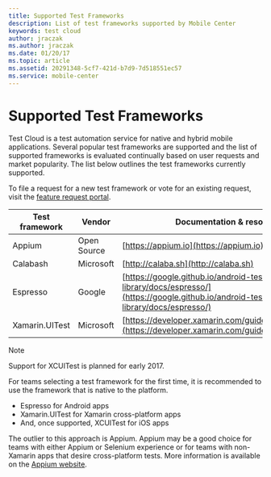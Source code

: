 ```yaml
---
title: Supported Test Frameworks
description: List of test frameworks supported by Mobile Center
keywords: test cloud
author: jraczak
ms.author: jraczak
ms.date: 01/20/17
ms.topic: article
ms.assetid: 20291348-5cf7-421d-b7d9-7d518551ec57
ms.service: mobile-center
---
```


# Supported Test Frameworks

Test Cloud is a test automation service for native and hybrid mobile applications. Several popular test frameworks are supported and the list of supported frameworks is evaluated continually based on user requests and market popularity. The list below outlines the test frameworks currently supported.

To file a request for a new test framework or vote for an existing request, visit the [feature request portal](https://testcloud.ideas.aha.io).

|Test framework| Vendor |Documentation & resources |
|--|--|--|
| Appium | Open Source | [https://appium.io](https://appium.io) |
| Calabash | Microsoft | [http://calaba.sh](http://calaba.sh) |
| Espresso | Google | [https://google.github.io/android-testing-support-library/docs/espresso/](https://google.github.io/android-testing-support-library/docs/espresso/) |
| Xamarin.UITest | Microsoft | [https://developer.xamarin.com/guides/testcloud/uitest/](https://developer.xamarin.com/guides/testcloud/uitest/)|

> [!NOTE]
> Support for XCUITest is planned for early 2017.

For teams selecting a test framework for the first time, it is recommended to use the framework that is native to the platform.

- Espresso for Android apps
- Xamarin.UITest for Xamarin cross-platform apps
- And, once supported, XCUITest for iOS apps

The outlier to this approach is Appium. Appium may be a good choice for teams with either Appium or Selenium experience or for teams with non-Xamarin apps that desire cross-platform tests. More information is available on the [Appium website](http://appium.io/slate/en/master/#about-appium).
